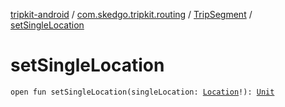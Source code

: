 [tripkit-android](../../index.md) / [com.skedgo.tripkit.routing](../index.md) / [TripSegment](index.md) / [setSingleLocation](./set-single-location.md)

# setSingleLocation

`open fun setSingleLocation(singleLocation: `[`Location`](../../com.skedgo.tripkit.common.model/-location/index.md)`!): `[`Unit`](https://kotlinlang.org/api/latest/jvm/stdlib/kotlin/-unit/index.html)